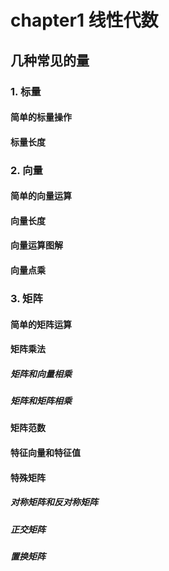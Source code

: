 # chapter1 线性代数

## 几种常见的量

### 1. 标量

#### 简单的标量操作

#### 标量长度

### 2. 向量

#### 简单的向量运算

#### 向量长度

#### 向量运算图解

#### 向量点乘

### 3. 矩阵

#### 简单的矩阵运算

#### 矩阵乘法

##### 矩阵和向量相乘

##### 矩阵和矩阵相乘

#### 矩阵范数

#### 特征向量和特征值

#### 特殊矩阵

##### 对称矩阵和反对称矩阵

##### 正交矩阵

##### 置换矩阵




